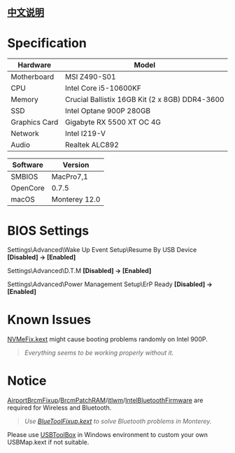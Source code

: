 ## [中文说明](https://github.com/jdjxk/Hackintosh_OpenCore_Intel_i5_10600KF_MSI_Z490_S01_GIGABYTE_RX5500XT_4G/blob/main/README_CN.md)

# Specification

| Hardware      | Model                                          |
| ------------- | ---------------------------------------------- |
| Motherboard   | MSI Z490-S01                                   |
| CPU           | Intel Core i5-10600KF                          |
| Memory        | Crucial Ballistix 16GB Kit (2 x 8GB) DDR4-3600 |
| SSD           | Intel Optane 900P 280GB                        |
| Graphics Card | Gigabyte RX 5500 XT OC 4G                      |
| Network       | Intel I219-V                                   |
| Audio         | Realtek ALC892                                 |

| Software | Version       |
| -------- | ------------- |
| SMBIOS   | MacPro7,1     |
| OpenCore | 0.7.5         |
| macOS    | Monterey 12.0 |

# BIOS Settings

Settings\Advanced\Wake Up Event Setup\Resume By USB Device **[Disabled] -> [Enabled]**

Settings\Advanced\D.T.M **[Disabled] -> [Enabled]**

Settings\Advanced\Power Management Setup\ErP Ready **[Disabled] -> [Enabled]**

# Known Issues

[NVMeFix.kext](https://github.com/acidanthera/NVMeFix) might cause booting problems randomly on Intel 900P.

> *Everything seems to be working properly without it.*

# Notice

[AirportBrcmFixup](https://github.com/acidanthera/AirportBrcmFixup)/[BrcmPatchRAM](https://github.com/acidanthera/BrcmPatchRAM)/[itlwm](https://github.com/OpenIntelWireless/itlwm)/[IntelBluetoothFirmware](https://github.com/OpenIntelWireless/IntelBluetoothFirmware) are required for Wireless and Bluetooth.

> *Use [BlueToolFixup.kext](https://github.com/acidanthera/BrcmPatchRAM) to solve Bluetooth problems in Monterey.* 

Please use [USBToolBox](https://github.com/USBToolBox/tool) in Windows environment to custom your own USBMap.kext if not suitable.

